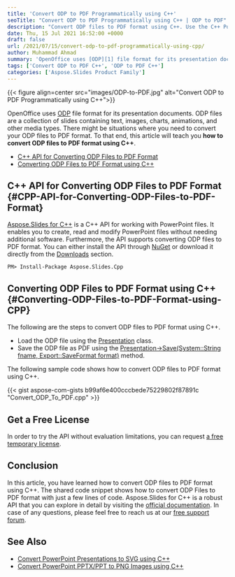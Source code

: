 ```yaml
---
title: 'Convert ODP to PDF Programmatically using C++'
seoTitle: "Convert ODP to PDF Programmatically using C++ | ODP to PDF"
description: "Convert ODP files to PDF format using C++. Use the C++ PowerPoint API to convert OPD files to PDF format within your C++ applications."
date: Thu, 15 Jul 2021 16:52:00 +0000
draft: false
url: /2021/07/15/convert-odp-to-pdf-programmatically-using-cpp/
author: Muhammad Ahmad
summary: 'OpenOffice uses [ODP][1] file format for its presentation documents. ODP files are a collection of slides containing text, images, charts, animations, and other media types. There might be situations where you need to convert your ODP files to PDF format. To that end, this article will teach you **how to convert ODP files to PDF format using C++**.'
tags: ['Convert ODP to PDF C++', 'ODP to PDF C++']
categories: ['Aspose.Slides Product Family']
---
```




{{< figure align=center src="images/ODP-to-PDF.jpg" alt="Convert ODP to PDF Programmatically using C++">}}


OpenOffice uses [ODP][2] file format for its presentation documents. ODP files are a collection of slides containing text, images, charts, animations, and other media types. There might be situations where you need to convert your ODP files to PDF format. To that end, this article will teach you **how to convert ODP files to PDF format using C++**.

*   [C++ API for Converting ODP Files to PDF Format][3]
*   [Converting ODP Files to PDF Format using C++][4]

## C++ API for Converting ODP Files to PDF Format {#CPP-API-for-Converting-ODP-Files-to-PDF-Format}

[Aspose.Slides for C++][5] is a C++ API for working with PowerPoint files. It enables you to create, read and modify PowerPoint files without needing additional software. Furthermore, the API supports converting ODP files to PDF format. You can either install the API through [NuGet][6] or download it directly from the [Downloads][7] section.

```
PM> Install-Package Aspose.Slides.Cpp
```

## Converting ODP Files to PDF Format using C++ {#Converting-ODP-Files-to-PDF-Format-using-CPP}

The following are the steps to convert ODP files to PDF format using C++.

*   Load the ODP file using the [Presentation][8] class.
*   Save the ODP file as PDF using the [Presentation->Save(System::String fname, Export::SaveFormat format)][9] method.

The following sample code shows how to convert ODP files to PDF format using C++.

{{< gist aspose-com-gists b99af6e400cccbede75229802f87891c "Convert_ODP_To_PDF.cpp" >}}

## Get a Free License

In order to try the API without evaluation limitations, you can request [a free temporary license][10].

## Conclusion

In this article, you have learned how to convert ODP files to PDF format using C++. The shared code snippet shows how to convert ODP Files to PDF format with just a few lines of code. Aspose.Slides for C++ is a robust API that you can explore in detail by visiting the [official documentation][11]. In case of any questions, please feel free to reach us at our [free support forum][12].

## See Also

*   [Convert PowerPoint Presentations to SVG using C++][13]
*   [Convert PowerPoint PPTX/PPT to PNG Images using C++][14]




[1]: https://docs.fileformat.com/presentation/odp/
[2]: https://docs.fileformat.com/presentation/odp/
[3]: #CPP-API-for-Converting-ODP-Files-to-PDF-Format
[4]: #Converting-ODP-Files-to-PDF-Format-using-CPP
[5]: https://products.aspose.com/slides/cpp
[6]: https://www.nuget.org/packages/Aspose.Slides.Cpp
[7]: https://downloads.aspose.com/slides/cpp
[8]: https://apireference.aspose.com/slides/cpp/class/aspose.slides.presentation
[9]: https://apireference.aspose.com/slides/cpp/class/aspose.slides.presentation#afcd59ec697bf05c10f78c3869de2ec9e
[10]: https://purchase.aspose.com/temporary-license
[11]: https://docs.aspose.com/slides/cpp/
[12]: https://forum.aspose.com/c/slides/11
[13]: https://blog.aspose.com/2021/09/16/convert-powerpoint-presentations-to-svg-using-cpp/
[14]: https://blog.aspose.com/2021/07/01/convert-powerpoint-pptx-ppt-to-png-images-using-cpp/






